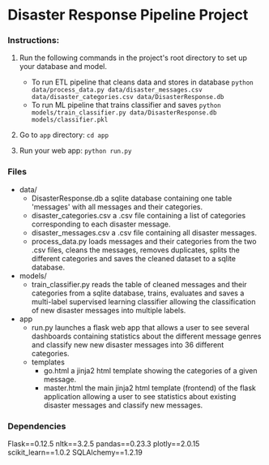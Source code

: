 # Disaster Response Pipeline Project

### Instructions:
1. Run the following commands in the project's root directory to set up your database and model.

    - To run ETL pipeline that cleans data and stores in database
        `python data/process_data.py data/disaster_messages.csv data/disaster_categories.csv data/DisasterResponse.db`
    - To run ML pipeline that trains classifier and saves
        `python models/train_classifier.py data/DisasterResponse.db models/classifier.pkl`

2. Go to `app` directory: `cd app`

3. Run your web app: `python run.py`

### Files

- data/
  - DisasterResponse.db
    a sqlite database containing one table 'messages' with all messages and their categories.
  - disaster_categories.csv
    a .csv file containing a list of categories corresponding to each disaster message.
  - disaster_messages.csv
    a .csv file containing all disaster messages.
  - process_data.py
    loads messages and their categories from the two .csv files, cleans the messages, removes duplicates, splits the different categories and saves the cleaned dataset to a sqlite database.
- models/
  - train_classifier.py
    reads the table of cleaned messages and their categories from a sqlite database, trains, evaluates and saves a multi-label supervised learning classifier allowing the classification of new disaster messages into multiple labels.
- app
  - run.py
    launches a flask web app that allows a user to see several dashboards containing statistics about the different message genres and classify new new disaster messages into 36 different categories.
  - templates
    - go.html
      a jinja2 html template showing the categories of a given message.
    - master.html
      the main jinja2 html template (frontend) of the flask application allowing a user to see statistics about existing disaster messages and classify new messages.

### Dependencies

Flask==0.12.5
nltk==3.2.5
pandas==0.23.3
plotly==2.0.15
scikit_learn==1.0.2
SQLAlchemy==1.2.19

